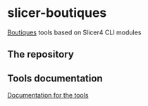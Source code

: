 # slicer-boutiques
[Boutiques](https://github.com/boutiques) tools based on Slicer4 CLI modules
## The repository
## Tools documentation
[Documentation for the tools]()

